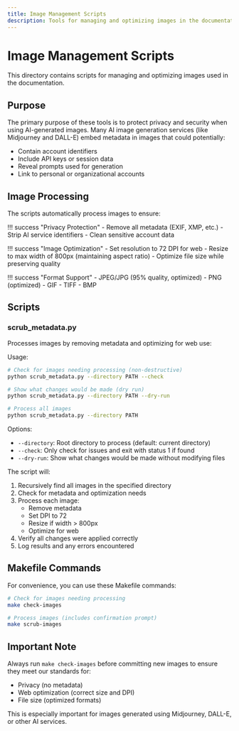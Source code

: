 ```yaml
---
title: Image Management Scripts
description: Tools for managing and optimizing images in the documentation
---
```


# Image Management Scripts

This directory contains scripts for managing and optimizing images used in the documentation.

## Purpose

The primary purpose of these tools is to protect privacy and security when using AI-generated images. Many AI image generation services (like Midjourney and DALL-E) embed metadata in images that could potentially:
- Contain account identifiers
- Include API keys or session data
- Reveal prompts used for generation
- Link to personal or organizational accounts

## Image Processing

The scripts automatically process images to ensure:

!!! success "Privacy Protection"
    - Remove all metadata (EXIF, XMP, etc.)
    - Strip AI service identifiers
    - Clean sensitive account data

!!! success "Image Optimization"
    - Set resolution to 72 DPI for web
    - Resize to max width of 800px (maintaining aspect ratio)
    - Optimize file size while preserving quality

!!! success "Format Support"
    - JPEG/JPG (95% quality, optimized)
    - PNG (optimized)
    - GIF
    - TIFF
    - BMP

## Scripts

### scrub_metadata.py

Processes images by removing metadata and optimizing for web use:

Usage:
```bash
# Check for images needing processing (non-destructive)
python scrub_metadata.py --directory PATH --check

# Show what changes would be made (dry run)
python scrub_metadata.py --directory PATH --dry-run

# Process all images
python scrub_metadata.py --directory PATH
```

Options:
- `--directory`: Root directory to process (default: current directory)
- `--check`: Only check for issues and exit with status 1 if found
- `--dry-run`: Show what changes would be made without modifying files

The script will:
1. Recursively find all images in the specified directory
2. Check for metadata and optimization needs
3. Process each image:
   - Remove metadata
   - Set DPI to 72
   - Resize if width > 800px
   - Optimize for web
4. Verify all changes were applied correctly
5. Log results and any errors encountered

## Makefile Commands

For convenience, you can use these Makefile commands:

```bash
# Check for images needing processing
make check-images

# Process images (includes confirmation prompt)
make scrub-images
```

## Important Note

Always run `make check-images` before committing new images to ensure they meet our standards for:
- Privacy (no metadata)
- Web optimization (correct size and DPI)
- File size (optimized formats)

This is especially important for images generated using Midjourney, DALL-E, or other AI services.
